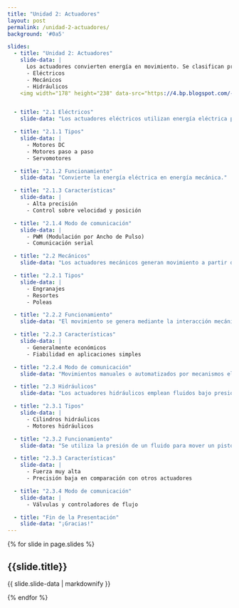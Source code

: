 ```yaml
---
title: "Unidad 2: Actuadores"
layout: post
permalink: /unidad-2-actuadores/
background: '#0a5'

slides:
  - title: "Unidad 2: Actuadores"
    slide-data: |
      Los actuadores convierten energía en movimiento. Se clasifican principalmente en tres tipos:
      - Eléctricos
      - Mecánicos
      - Hidráulicos
    <img width="178" height="238" data-src="https://4.bp.blogspot.com/-ekrnjCyZCyo/WNT9UCq9FwI/AAAAAAAAADI/ZbvLZvp2GuYzgKPCLO5U6eoQMOFz8fHnQCLcB/w1200-h630-p-k-no-nu/actuadores.jpg" alt="Up arrow" style="transform: rotate(180deg); -webkit-transform: rotate(180deg);">


  - title: "2.1 Eléctricos"
    slide-data: "Los actuadores eléctricos utilizan energía eléctrica para generar movimiento."

  - title: "2.1.1 Tipos"
    slide-data: |
      - Motores DC
      - Motores paso a paso
      - Servomotores

  - title: "2.1.2 Funcionamiento"
    slide-data: "Convierte la energía eléctrica en energía mecánica."

  - title: "2.1.3 Características"
    slide-data: |
      - Alta precisión
      - Control sobre velocidad y posición

  - title: "2.1.4 Modo de comunicación"
    slide-data: |
      - PWM (Modulación por Ancho de Pulso)
      - Comunicación serial

  - title: "2.2 Mecánicos"
    slide-data: "Los actuadores mecánicos generan movimiento a partir de componentes mecánicos."

  - title: "2.2.1 Tipos"
    slide-data: |
      - Engranajes
      - Resortes
      - Poleas

  - title: "2.2.2 Funcionamiento"
    slide-data: "El movimiento se genera mediante la interacción mecánica entre componentes."

  - title: "2.2.3 Características"
    slide-data: |
      - Generalmente económicos
      - Fiabilidad en aplicaciones simples

  - title: "2.2.4 Modo de comunicación"
    slide-data: "Movimientos manuales o automatizados por mecanismos eléctricos."

  - title: "2.3 Hidráulicos"
    slide-data: "Los actuadores hidráulicos emplean fluidos bajo presión para generar movimiento."

  - title: "2.3.1 Tipos"
    slide-data: |
      - Cilindros hidráulicos
      - Motores hidráulicos

  - title: "2.3.2 Funcionamiento"
    slide-data: "Se utiliza la presión de un fluido para mover un pistón o generar torque."

  - title: "2.3.3 Características"
    slide-data: |
      - Fuerza muy alta
      - Precisión baja en comparación con otros actuadores

  - title: "2.3.4 Modo de comunicación"
    slide-data: |
      - Válvulas y controladores de flujo

  - title: "Fin de la Presentación"
    slide-data: "¡Gracias!"
---
```


{% for slide in page.slides %}                 
<section data-background="{% if slide.image %}{{slide.image}}{% elsif slide.background %}{{slide.background}}{% else %}{{page.background}}{% endif %}">
  <h1>{{slide.title}}</h1>
  <p>{{ slide.slide-data | markdownify }}</p>
</section>               
{% endfor %}
